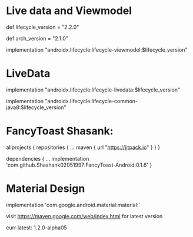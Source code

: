 # Live data and Viewmodel

def lifecycle_version = "2.2.0"

def arch_version = "2.1.0"

implementation "androidx.lifecycle:lifecycle-viewmodel:$lifecycle_version"

# LiveData
implementation "androidx.lifecycle:lifecycle-livedata:$lifecycle_version"

implementation "androidx.lifecycle:lifecycle-common-java8:$lifecycle_version"

# FancyToast Shasank:

allprojects {
 repositories {
  ...
  maven { url "https://jitpack.io" }
 }
}

dependencies {
 ...
 implementation 'com.github.Shashank02051997:FancyToast-Android:0.1.6'
}

# Material Design

implementation 'com.google.android.material:material:<version>'

visit https://maven.google.com/web/index.html for latest version

curr latest: 1.2.0-alpha05
